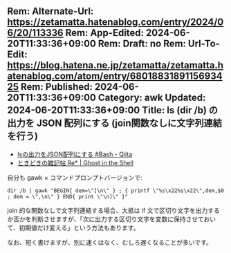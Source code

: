 Rem: Alternate-Url: https://zetamatta.hatenablog.com/entry/2024/06/20/113336
Rem: App-Edited: 2024-06-20T11:33:36+09:00
Rem: Draft: no
Rem: Url-To-Edit: https://blog.hatena.ne.jp/zetamatta/zetamatta.hatenablog.com/atom/entry/6801883189115693425
Rem: Published: 2024-06-20T11:33:36+09:00
Category: awk
Updated: 2024-06-20T11:33:36+09:00
Title: ls (dir /b) の出力を JSON 配列にする (join関数なしに文字列連結を行う)
---
+ [lsの出力をJSON配列にする #Bash - Qiita](https://qiita.com/stoyosawa/items/176006ec9bc94bed9d8a#%E3%81%8A%E3%82%8F%E3%82%8A%E3%81%AB)
+ [ときどきの雑記帖 Re* | Ghost in the Shell](http://www.kt.rim.or.jp/~kbk/zakkicho/post/2024/06/19/#awk)

自分も gawk × コマンドプロンプトバージョンで:

```
dir /b | gawk "BEGIN{ dem=\"[\n\" } ; { printf \"%s\x22%s\x22\",dem,$0 ; dem = \",\n\" } END{ print \"\n]\" }"
```

join 的な関数なしで文字列連結する場合、大抵は if 文で区切り文字を出力するか否かを判断させますが、「次に出力する区切り文字を変数に保持させておいて、初期値だけ変える」という方法もあります。

なお、短く書けますが、別に速くはなく、むしろ遅くなることが多いです。
